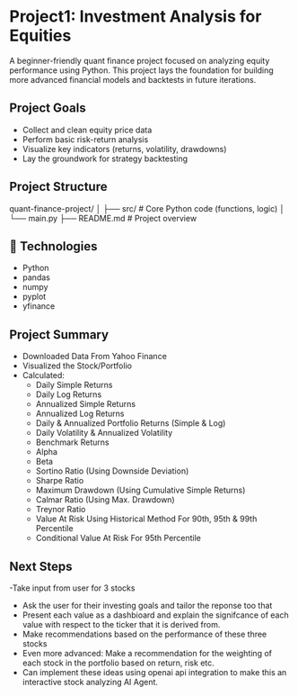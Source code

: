 #  Project1: Investment Analysis for Equities

A beginner-friendly quant finance project focused on analyzing equity performance using Python. This project lays the foundation for building more advanced financial models and backtests in future iterations.

## Project Goals

- Collect and clean equity price data
- Perform basic risk-return analysis
- Visualize key indicators (returns, volatility, drawdowns)
- Lay the groundwork for strategy backtesting

## Project Structure

quant-finance-project/
│
├── src/ # Core Python code (functions, logic)
│ └── main.py
├── README.md # Project overview

## 🔧 Technologies

- Python
- pandas
- numpy
- pyplot
- yfinance

## Project Summary

- Downloaded Data From Yahoo Finance
- Visualized the Stock/Portfolio
- Calculated:
    - Daily Simple Returns
    - Daily Log Returns
    - Annualized Simple Returns
    - Annualized Log Returns
    - Daily & Annualized Portfolio Returns (Simple & Log)
    - Daily Volatility & Annualized Volatility
    - Benchmark Returns
    - Alpha
    - Beta
    - Sortino Ratio (Using Downside Deviation)
    - Sharpe Ratio
    - Maximum Drawdown (Using Cumulative Simple Returns)
    - Calmar Ratio (Using Max. Drawdown)
    - Treynor Ratio
    - Value At Risk Using Historical Method For 90th, 95th & 99th Percentile
    - Conditional Value At Risk For 95th Percentile

## Next Steps

-Take input from user for 3 stocks
- Ask the user for their investing goals and tailor the reponse too that
- Present each value as a dashbioard and explain the signifcance of each value with respect to the ticker that it is derived from.
- Make recommendations based on the performance of these three stocks
- Even more advanced: Make a recommendation for the weighting of each stock in the portfolio based on return, risk etc.
- Can implement these ideas using openai api integration to make this an interactive stock analyzing AI Agent.





